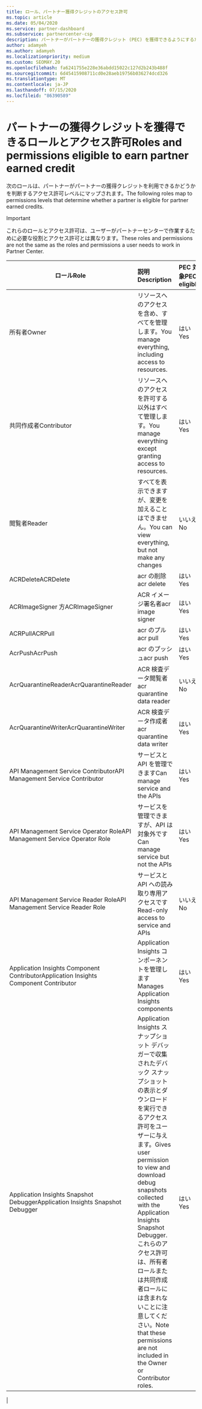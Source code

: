 ```yaml
---
title: ロール、パートナー獲得クレジットのアクセス許可
ms.topic: article
ms.date: 05/04/2020
ms.service: partner-dashboard
ms.subservice: partnercenter-csp
description: パートナーがパートナーの獲得クレジット (PEC) を獲得できるようにするためのロールとアクセス許可について説明します。 これらは、パートナーセンターで動作するロールとは異なります。
author: adamyeh
ms.author: adamyeh
ms.localizationpriority: medium
ms.custom: SEOMAY.20
ms.openlocfilehash: fa6241755e228e36abdd15022c127d2b243b488f
ms.sourcegitcommit: 6d45415908711cd0e28aeb19756b036274dcd326
ms.translationtype: MT
ms.contentlocale: ja-JP
ms.lasthandoff: 07/15/2020
ms.locfileid: "86390589"
---
```

# <a name="roles-and-permissions-eligible-to-earn-partner-earned-credit"></a><span data-ttu-id="ea303-104">パートナーの獲得クレジットを獲得できるロールとアクセス許可</span><span class="sxs-lookup"><span data-stu-id="ea303-104">Roles and permissions eligible to earn partner earned credit</span></span>

<span data-ttu-id="ea303-105">次のロールは、パートナーがパートナーの獲得クレジットを利用できるかどうかを判断するアクセス許可レベルにマップされます。</span><span class="sxs-lookup"><span data-stu-id="ea303-105">The following roles map to permissions levels that determine whether a partner is eligible for partner earned credits.</span></span>

>[!Important]
><span data-ttu-id="ea303-106">これらのロールとアクセス許可は、ユーザーがパートナーセンターで作業するために必要な役割とアクセス許可とは異なります。</span><span class="sxs-lookup"><span data-stu-id="ea303-106">These roles and permissions are not the same as the roles and permissions a user needs to work in Partner Center.</span></span>

|<span data-ttu-id="ea303-107">**ロール**</span><span class="sxs-lookup"><span data-stu-id="ea303-107">**Role**</span></span>   |<span data-ttu-id="ea303-108">**説明**</span><span class="sxs-lookup"><span data-stu-id="ea303-108">**Description**</span></span>   |<span data-ttu-id="ea303-109">**PEC 対象**</span><span class="sxs-lookup"><span data-stu-id="ea303-109">**PEC eligible**</span></span>   |
|-----------------|:------------------|:--------------|
|<span data-ttu-id="ea303-110">所有者</span><span class="sxs-lookup"><span data-stu-id="ea303-110">Owner</span></span>  |<span data-ttu-id="ea303-111">リソースへのアクセスを含め、すべてを管理します。</span><span class="sxs-lookup"><span data-stu-id="ea303-111">You manage everything, including access to resources.</span></span>|<span data-ttu-id="ea303-112">はい</span><span class="sxs-lookup"><span data-stu-id="ea303-112">Yes</span></span>|
|<span data-ttu-id="ea303-113">共同作成者</span><span class="sxs-lookup"><span data-stu-id="ea303-113">Contributor</span></span> |<span data-ttu-id="ea303-114">リソースへのアクセスを許可する以外はすべて管理します。</span><span class="sxs-lookup"><span data-stu-id="ea303-114">You manage everything except granting access to resources.</span></span>|<span data-ttu-id="ea303-115">はい</span><span class="sxs-lookup"><span data-stu-id="ea303-115">Yes</span></span>|
|<span data-ttu-id="ea303-116">閲覧者</span><span class="sxs-lookup"><span data-stu-id="ea303-116">Reader</span></span>|<span data-ttu-id="ea303-117">すべてを表示できますが、変更を加えることはできません。</span><span class="sxs-lookup"><span data-stu-id="ea303-117">You can view everything, but not make any changes</span></span>|<span data-ttu-id="ea303-118">いいえ</span><span class="sxs-lookup"><span data-stu-id="ea303-118">No</span></span>|
|<span data-ttu-id="ea303-119">ACRDelete</span><span class="sxs-lookup"><span data-stu-id="ea303-119">ACRDelete</span></span>|<span data-ttu-id="ea303-120">acr の削除</span><span class="sxs-lookup"><span data-stu-id="ea303-120">acr delete</span></span>|<span data-ttu-id="ea303-121">はい</span><span class="sxs-lookup"><span data-stu-id="ea303-121">Yes</span></span>|
|<span data-ttu-id="ea303-122">ACRImageSigner 方</span><span class="sxs-lookup"><span data-stu-id="ea303-122">ACRImageSigner</span></span>|<span data-ttu-id="ea303-123">ACR イメージ署名者</span><span class="sxs-lookup"><span data-stu-id="ea303-123">acr image signer</span></span>|<span data-ttu-id="ea303-124">はい</span><span class="sxs-lookup"><span data-stu-id="ea303-124">Yes</span></span>|
|<span data-ttu-id="ea303-125">ACRPull</span><span class="sxs-lookup"><span data-stu-id="ea303-125">ACRPull</span></span>|<span data-ttu-id="ea303-126">acr のプル</span><span class="sxs-lookup"><span data-stu-id="ea303-126">acr pull</span></span>|<span data-ttu-id="ea303-127">はい</span><span class="sxs-lookup"><span data-stu-id="ea303-127">Yes</span></span>|
|<span data-ttu-id="ea303-128">AcrPush</span><span class="sxs-lookup"><span data-stu-id="ea303-128">AcrPush</span></span>|<span data-ttu-id="ea303-129">acr のプッシュ</span><span class="sxs-lookup"><span data-stu-id="ea303-129">acr push</span></span>|<span data-ttu-id="ea303-130">はい</span><span class="sxs-lookup"><span data-stu-id="ea303-130">Yes</span></span>|
|<span data-ttu-id="ea303-131">AcrQuarantineReader</span><span class="sxs-lookup"><span data-stu-id="ea303-131">AcrQuarantineReader</span></span>|<span data-ttu-id="ea303-132">ACR 検査データ閲覧者</span><span class="sxs-lookup"><span data-stu-id="ea303-132">acr quarantine data reader</span></span>|<span data-ttu-id="ea303-133">いいえ</span><span class="sxs-lookup"><span data-stu-id="ea303-133">No</span></span>|
|<span data-ttu-id="ea303-134">AcrQuarantineWriter</span><span class="sxs-lookup"><span data-stu-id="ea303-134">AcrQuarantineWriter</span></span>| <span data-ttu-id="ea303-135">ACR 検査データ作成者</span><span class="sxs-lookup"><span data-stu-id="ea303-135">acr quarantine data writer</span></span>|<span data-ttu-id="ea303-136">はい</span><span class="sxs-lookup"><span data-stu-id="ea303-136">Yes</span></span>|
|<span data-ttu-id="ea303-137">API Management Service Contributor</span><span class="sxs-lookup"><span data-stu-id="ea303-137">API Management Service Contributor</span></span>|<span data-ttu-id="ea303-138">サービスと API を管理できます</span><span class="sxs-lookup"><span data-stu-id="ea303-138">Can manage service and the APIs</span></span>|<span data-ttu-id="ea303-139">はい</span><span class="sxs-lookup"><span data-stu-id="ea303-139">Yes</span></span>|
|<span data-ttu-id="ea303-140">API Management Service Operator Role</span><span class="sxs-lookup"><span data-stu-id="ea303-140">API Management Service Operator Role</span></span>|<span data-ttu-id="ea303-141">サービスを管理できますが、API は対象外です</span><span class="sxs-lookup"><span data-stu-id="ea303-141">Can manage service but not the APIs</span></span>|<span data-ttu-id="ea303-142">はい</span><span class="sxs-lookup"><span data-stu-id="ea303-142">Yes</span></span>|
|<span data-ttu-id="ea303-143">API Management Service Reader Role</span><span class="sxs-lookup"><span data-stu-id="ea303-143">API Management Service Reader Role</span></span>|<span data-ttu-id="ea303-144">サービスと API への読み取り専用アクセスです</span><span class="sxs-lookup"><span data-stu-id="ea303-144">Read-only access to service and APIs</span></span>|<span data-ttu-id="ea303-145">いいえ</span><span class="sxs-lookup"><span data-stu-id="ea303-145">No</span></span>|
|<span data-ttu-id="ea303-146">Application Insights Component Contributor</span><span class="sxs-lookup"><span data-stu-id="ea303-146">Application Insights Component Contributor</span></span>|<span data-ttu-id="ea303-147">Application Insights コンポーネントを管理します</span><span class="sxs-lookup"><span data-stu-id="ea303-147">Manages Application Insights components</span></span>|<span data-ttu-id="ea303-148">はい</span><span class="sxs-lookup"><span data-stu-id="ea303-148">Yes</span></span>|
|<span data-ttu-id="ea303-149">Application Insights Snapshot Debugger</span><span class="sxs-lookup"><span data-stu-id="ea303-149">Application Insights Snapshot Debugger</span></span>|<span data-ttu-id="ea303-150">Application Insights スナップショット デバッガーで収集されたデバック スナップショットの表示とダウンロードを実行できるアクセス許可をユーザーに与えます。</span><span class="sxs-lookup"><span data-stu-id="ea303-150">Gives user permission to view and download debug snapshots collected with the Application Insights Snapshot Debugger.</span></span> <span data-ttu-id="ea303-151">これらのアクセス許可は、所有者ロールまたは共同作成者ロールには含まれないことに注意してください。</span><span class="sxs-lookup"><span data-stu-id="ea303-151">Note that these permissions are not included in the Owner or Contributor roles.</span></span>|<span data-ttu-id="ea303-152">はい</span><span class="sxs-lookup"><span data-stu-id="ea303-152">Yes</span></span>|
|